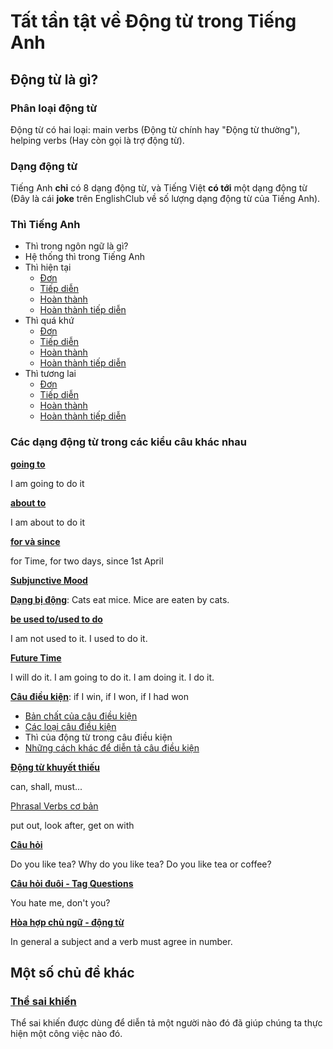 # Tất tần tật về Động từ trong Tiếng Anh

## Động từ là gì?

### Phân loại động từ

Động từ có hai loại: main verbs (Động từ chính hay "Động từ thường"), helping verbs (Hay còn gọi là trợ động từ).

### Dạng động từ

Tiếng Anh **chỉ** có 8 dạng động từ, và Tiếng Việt **có tới** một dạng động từ (Đây là cái **joke** trên EnglishClub về số lượng dạng động từ của Tiếng Anh). 

### Thì Tiếng Anh

- Thì trong ngôn ngữ là gì?
- Hệ thống thì trong Tiếng Anh
- Thì hiện tại 
    - [Đơn](hien-tai-don.md)
    - [Tiếp diễn](hien-tai-tiep-dien.md)
    - [Hoàn thành](hien-tai-hoan-thanh.md)
    - [Hoàn thành tiếp diễn](hien-tai-hoan-thanh-tiep-dien.md)
- Thì quá khứ
    - [Đơn](qua-khu-don.md)
    - [Tiếp diễn](qua-khu-tiep-dien.md)
    - [Hoàn thành](qua-khu-hoan-thanh.md)
    - [Hoàn thành tiếp diễn](qua-khu-hoan-thanh-tiep-dien.md)
- Thì tương lai 
    - [Đơn](tuong-lai-don.md)
    - [Tiếp diễn](tuong-lai-tiep-dien.md)
    - [Hoàn thành](tuong-lai-hoan-thanh.md)
    - [Hoàn thành tiếp diễn](tuong-lai-hoan-thanh-tiep-dien.md)

### Các dạng động từ trong các kiểu câu khác nhau

[**going to**](going-to.md)

I am going to do it

[**about to**](about-to.md)

I am about to do it

[**for và since**](for-va-since.md)

for Time, for two days, since 1st April

[**Subjunctive Mood**](subjunctive-mood.md)

[**Dạng bị động**](chu-dong-bi-dong.md): Cats eat mice. Mice are eaten by cats.

[**be used to/used to do**](used-to.md)

I am not used to it. I used to do it.

[**Future Time**]()

I will do it. I am going to do it. I am doing it. I do it.

[**Câu điều kiện**](): if I win, if I won, if I had won

- [Bản chất của câu điều kiện](ban-chat-cau-dieu-kien.md)
- [Các loại câu điều kiện](cau-dieu-kien.md)
- Thì của động từ trong câu điều kiện
- [Những cách khác để diễn tả câu điều kiện](nhung-cach-khac-if.md)

[**Động từ khuyết thiếu**](dong-tu-khuyet-thieu.md)

can, shall, must...

[Phrasal Verbs cơ bản](phrasal-verb-co-ban.md)

put out, look after, get on with

[**Câu hỏi**](cau-hoi.md) 

Do you like tea? Why do you like tea? Do you like tea or coffee?

[**Câu hỏi đuôi - Tag Questions**](cau-hoi-duoi.md)

You hate me, don't you?

[**Hòa hợp chủ ngữ - động từ**](s-v-argreement.md)

In general a subject and a verb must agree in number.

## Một số chủ đề khác

### [Thể sai khiến](the-sai-khien.md)
Thể sai khiến được dùng để diễn tả một người nào đó đã giúp chúng ta thực hiện một công việc nào đó.

<!-- 
[**Infinitive hay là -ing?**]()

I like to do, I like doing

[**Thì tiếp diễn và ý nghĩa**]

Am I being silly?

[**Dạng -ing**] 

fishing is fun, I dislike working, after arriving
 -->

<!-- 
Catenative Verbs

Chains of two or more verbs: Let go. I want to play. He hates drinking.

Complex Catenative Construction
When a catenative verb has an object, the object usually comes between the catenative verb and second verb. 
-->
